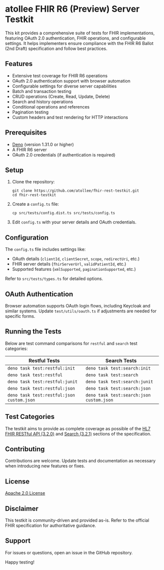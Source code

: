 # atollee FHIR R6 (Preview) Server Testkit

This kit provides a comprehensive suite of tests for FHIR implementations, featuring OAuth 2.0 authentication, FHIR operations, and configurable settings. It helps implementers ensure compliance with the FHIR R6 Ballot (2nd Draft) specification and follow best practices.

## Features

- Extensive test coverage for FHIR R6 operations
- OAuth 2.0 authentication support with browser automation
- Configurable settings for diverse server capabilities
- Batch and transaction testing
- CRUD operations (Create, Read, Update, Delete)
- Search and history operations
- Conditional operations and references
- Pagination testing
- Custom headers and test rendering for HTTP interactions

## Prerequisites

- [Deno](https://deno.land/) (version 1.31.0 or higher)
- A FHIR R6 server
- OAuth 2.0 credentials (if authentication is required)

## Setup

1. Clone the repository:
   ```
   git clone https://github.com/atollee/fhir-rest-testkit.git
   cd fhir-rest-testkit
   ```
2. Create a `config.ts` file:
   ```
   cp src/tests/config.dist.ts src/tests/config.ts
   ```
3. Edit `config.ts` with your server details and OAuth credentials.

## Configuration

The `config.ts` file includes settings like:

- OAuth details (`clientId`, `clientSecret`, `scope`, `redirectUri`, etc.)
- FHIR server details (`fhirServerUrl`, `validPatientId`, etc.)
- Supported features (`xmlSupported`, `paginationSupported`, etc.)

Refer to `src/tests/types.ts` for detailed options.

## OAuth Authentication

Browser automation supports OAuth login flows, including Keycloak and similar systems. Update `test/utils/oauth.ts` if adjustments are needed for specific forms.

## Running the Tests

Below are test command comparisons for `restful` and `search` test categories:

| Restful Tests                                | Search Tests                               |
|---------------------------------------------|--------------------------------------------|
| `deno task test:restful:init`               | `deno task test:search:init`              |
| `deno task test:restful`                    | `deno task test:search`                   |
| `deno task test:restful:junit`              | `deno task test:search:junit`             |
| `deno task test:restful:json`               | `deno task test:search:json`              |
| `deno task test:restful:json custom.json`   | `deno task test:search:json custom.json`  |

## Test Categories

The testkit aims to provide as complete coverage as possible of the [HL7 FHIR RESTful API (3.2.0)](https://hl7.org/fhir/6.0.0-ballot2/http.html) and [Search (3.2.1)](https://hl7.org/fhir/6.0.0-ballot2/search.html) sections of the specification.

## Contributing

Contributions are welcome. Update tests and documentation as necessary when introducing new features or fixes.

## License

[Apache 2.0 License](LICENSE)

## Disclaimer

This testkit is community-driven and provided as-is. Refer to the official FHIR specification for authoritative guidance.

## Support

For issues or questions, open an issue in the GitHub repository.

Happy testing!
